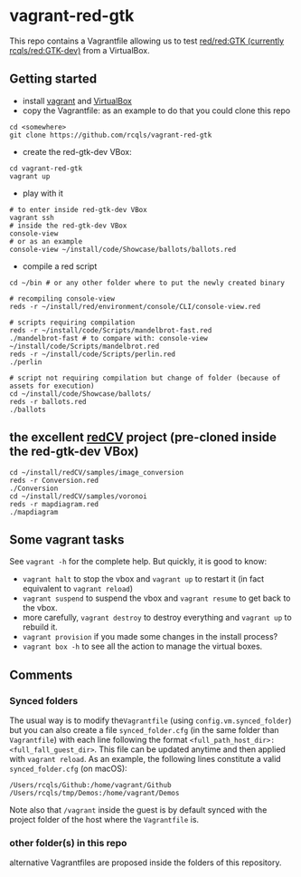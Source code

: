 # vagrant-red-gtk

This repo contains a Vagrantfile allowing us to test [red/red:GTK (currently rcqls/red:GTK-dev)](https://github.com/rcqls/red/tree/GTK-dev) from a VirtualBox.

## Getting started

* install [vagrant](https://www.vagrantup.com) and [VirtualBox](https://www.virtualbox.org)
* copy the Vagrantfile: as an example to do that you could clone this repo 
```
cd <somewhere>
git clone https://github.com/rcqls/vagrant-red-gtk
```
* create the red-gtk-dev VBox:
```
cd vagrant-red-gtk
vagrant up
```
* play with it
```
# to enter inside red-gtk-dev VBox
vagrant ssh
# inside the red-gtk-dev VBox
console-view
# or as an example
console-view ~/install/code/Showcase/ballots/ballots.red
```
* compile a red script
```
cd ~/bin # or any other folder where to put the newly created binary

# recompiling console-view
reds -r ~/install/red/environment/console/CLI/console-view.red

# scripts requiring compilation
reds -r ~/install/code/Scripts/mandelbrot-fast.red
./mandelbrot-fast # to compare with: console-view ~/install/code/Scripts/mandelbrot.red
reds -r ~/install/code/Scripts/perlin.red
./perlin

# script not requiring compilation but change of folder (because of assets for execution)
cd ~/install/code/Showcase/ballots/
reds -r ballots.red
./ballots
```

## the excellent [redCV](https://github.com/ldci/redCV) project (pre-cloned inside the red-gtk-dev VBox)

```
cd ~/install/redCV/samples/image_conversion
reds -r Conversion.red
./Conversion
cd ~/install/redCV/samples/voronoi
reds -r mapdiagram.red
./mapdiagram
```

## Some vagrant tasks

See `vagrant -h` for the complete help. But quickly, it is good to know:

* `vagrant halt` to stop the vbox and `vagrant up` to restart it (in fact equivalent to `vagrant reload`)
* `vagrant suspend` to suspend the vbox and `vagrant resume` to get back to the vbox.
* more carefully, `vagrant destroy` to destroy everything and `vagrant up` to rebuild it.
* `vagrant provision` if you made some changes in the install process?
* `vagrant box -h` to see all the action to manage the virtual boxes.

## Comments

### Synced folders

The usual way is to modify the`Vagrantfile` (using `config.vm.synced_folder`) but you can also create a file `synced_folder.cfg` (in the same folder than `Vagrantfile`) with each line following the format `<full_path_host_dir>:<full_fall_guest_dir>`. This file can be updated anytime and then applied with `vagrant reload`. As an example, the following lines constitute a valid `synced_folder.cfg` (on macOS):
```
/Users/rcqls/Github:/home/vagrant/Github
/Users/rcqls/tmp/Demos:/home/vagrant/Demos
```

Note also that `/vagrant` inside the guest is by default synced with the project folder of the host where the `Vagrantfile` is. 

### other folder(s) in this repo

alternative Vagrantfiles are  proposed inside the folders of this repository.
